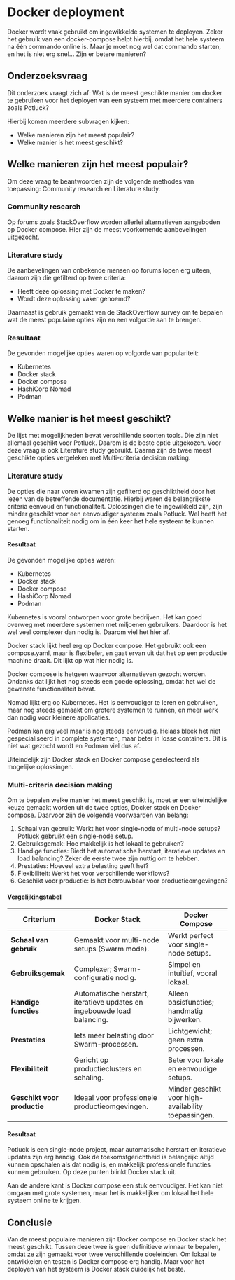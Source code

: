 # Docker deployment

Docker wordt vaak gebruikt om ingewikkelde systemen te deployen. Zeker het gebruik van een docker-compose helpt hierbij, omdat het hele systeem na één commando online is. Maar je moet nog wel dat commando starten, en het is niet erg snel... Zijn er betere manieren?

## Onderzoeksvraag

Dit onderzoek vraagt zich af: Wat is de meest geschikte manier om docker te gebruiken voor het deployen van een systeem met meerdere containers zoals Potluck?

Hierbij komen meerdere subvragen kijken:

- Welke manieren zijn het meest populair?
- Welke manier is het meest geschikt?

## Welke manieren zijn het meest populair?

Om deze vraag te beantwoorden zijn de volgende methodes van toepassing: Community research en Literature study.

### Community research

Op forums zoals StackOverflow worden allerlei alternatieven aangeboden op Docker compose. Hier zijn de meest voorkomende aanbevelingen uitgezocht.

### Literature study

De aanbevelingen van onbekende mensen op forums lopen erg uiteen, daarom zijn die gefilterd op twee criteria:

- Heeft deze oplossing met Docker te maken?
- Wordt deze oplossing vaker genoemd?

Daarnaast is gebruik gemaakt van de StackOverflow survey om te bepalen wat de meest populaire opties zijn en een volgorde aan te brengen.

### Resultaat

De gevonden mogelijke opties waren op volgorde van populariteit:

- Kubernetes
- Docker stack
- Docker compose
- HashiCorp Nomad
- Podman

## Welke manier is het meest geschikt?

De lijst met mogelijkheden bevat verschillende soorten tools. Die zijn niet allemaal geschikt voor Potluck. Daarom is de beste optie uitgekozen. Voor deze vraag is ook Literature study gebruikt. Daarna zijn de twee meest geschikte opties vergeleken met Multi-criteria decision making.

### Literature study

De opties die naar voren kwamen zijn gefilterd op geschiktheid door het lezen van de betreffende documentatie. Hierbij waren de belangrijkste criteria eenvoud en functionaliteit. Oplossingen die te ingewikkeld zijn, zijn minder geschikt voor een eenvoudiger systeem zoals Potluck. Wel heeft het genoeg functionaliteit nodig om in één keer het hele systeem te kunnen starten.

#### Resultaat

De gevonden mogelijke opties waren:

- Kubernetes
- Docker stack
- Docker compose
- HashiCorp Nomad
- Podman

Kubernetes is vooral ontworpen voor grote bedrijven. Het kan goed overweg met meerdere systemen met miljoenen gebruikers. Daardoor is het wel veel complexer dan nodig is. Daarom viel het hier af.

Docker stack lijkt heel erg op Docker compose. Het gebruikt ook een compose.yaml, maar is flexibeler, en gaat ervan uit dat het op een productie machine draait. Dit lijkt op wat hier nodig is.

Docker compose is hetgeen waarvoor alternatieven gezocht worden. Ondanks dat lijkt het nog steeds een goede oplossing, omdat het wel de gewenste functionaliteit bevat.

Nomad lijkt erg op Kubernetes. Het is eenvoudiger te leren en gebruiken, maar nog steeds gemaakt om grotere systemen te runnen, en meer werk dan nodig voor kleinere applicaties.

Podman kan erg veel maar is nog steeds eenvoudig. Helaas bleek het niet gespecialiseerd in complete systemen, maar beter in losse containers. Dit is niet wat gezocht wordt en Podman viel dus af.

Uiteindelijk zijn Docker stack en Docker compose geselecteerd als mogelijke oplossingen.

### Multi-criteria decision making

Om te bepalen welke manier het meest geschikt is, moet er een uiteindelijke keuze gemaakt worden uit de twee opties, Docker stack en Docker compose. Daarvoor zijn de volgende voorwaarden van belang:

1. Schaal van gebruik: Werkt het voor single-node of multi-node setups? Potluck gebruikt een single-node setup.
2. Gebruiksgemak: Hoe makkelijk is het lokaal te gebruiken?
3. Handige functies: Biedt het automatische herstart, iteratieve updates en load balancing? Zeker de eerste twee zijn nuttig om te hebben.
4. Prestaties: Hoeveel extra belasting geeft het?
5. Flexibiliteit: Werkt het voor verschillende workflows?
6. Geschikt voor productie: Is het betrouwbaar voor productieomgevingen?

#### Vergelijkingstabel

| **Criterium**             | **Docker Stack**                               | **Docker Compose**                              |
|---------------------------|-----------------------------------------------|-----------------------------------------------|
| **Schaal van gebruik**    | Gemaakt voor multi-node setups (Swarm mode).  | Werkt perfect voor single-node setups.        |
| **Gebruiksgemak**         | Complexer; Swarm-configuratie nodig.          | Simpel en intuïtief, vooral lokaal.           |
| **Handige functies**      | Automatische herstart, iteratieve updates en ingebouwde load balancing. | Alleen basisfuncties; handmatig bijwerken.   |
| **Prestaties**            | Iets meer belasting door Swarm-processen.     | Lichtgewicht; geen extra processen.           |
| **Flexibiliteit**         | Gericht op productieclusters en schaling.     | Beter voor lokale en eenvoudige setups.       |
| **Geschikt voor productie**| Ideaal voor professionele productieomgevingen. | Minder geschikt voor high-availability toepassingen. |

#### Resultaat
Potluck is een single-node project, maar automatische herstart en iteratieve updates zijn erg handig. Ook de toekomstgerichtheid is belangrijk: altijd kunnen opschalen als dat nodig is, en makkelijk professionele functies kunnen gebruiken. Op deze punten blinkt Docker stack uit.

Aan de andere kant is Docker compose een stuk eenvoudiger. Het kan niet omgaan met grote systemen, maar het is makkelijker om lokaal het hele systeem online te krijgen.

## Conclusie

Van de meest populaire manieren zijn Docker compose en Docker stack het meest geschikt. Tussen deze twee is geen definitieve winnaar te bepalen, omdat ze zijn gemaakt voor twee verschillende doeleinden. Om lokaal te ontwikkelen en testen is Docker compose erg handig. Maar voor het deployen van het systeem is Docker stack duidelijk het beste.